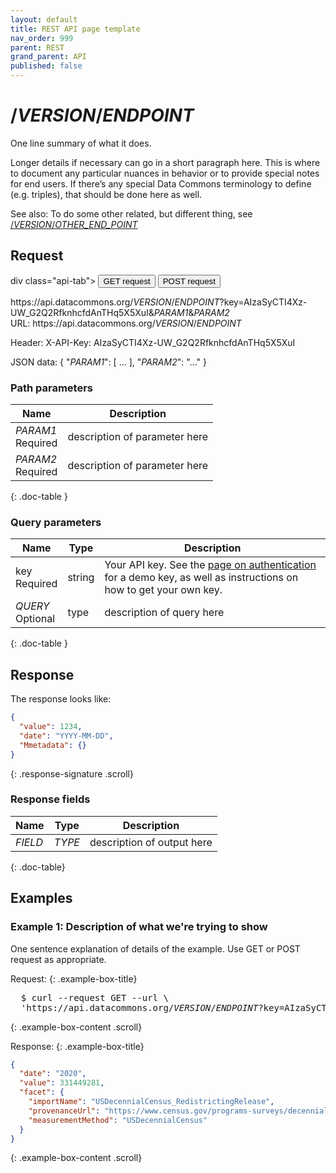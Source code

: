 ```yaml
---
layout: default
title: REST API page template
nav_order: 999
parent: REST
grand_parent: API
published: false
---
```


# /_VERSION_/_ENDPOINT_

One line summary of what it does.

Longer details if necessary can go in a short paragraph here. This is where to document any particular nuances in behavior or to provide special notes for end users. If there’s any special Data Commons terminology to define (e.g. triples), that should be done here as well.

See also:
    To do some other related, but different thing, see [/_VERSION_/_OTHER_END_POINT_](link)


## Request

div class="api-tab">
  <button id="get-button" class="api-tablink" onclick="openTab(event, 'GET-request')">
    GET request
  </button>
  <button id="post-button" class="api-tablink" onclick="openTab(event, 'POST-request')">
    POST request
  </button>
</div>

<div id="GET-request" class="api-tabcontent api-signature">
https://api.datacommons.org/<var>VERSION</var>/<var>ENDPOINT</var>?key=AIzaSyCTI4Xz-UW_G2Q2RfknhcfdAnTHq5X5XuI&<var>PARAM1</var>&<var>PARAM2</var>
</div>

<div id="POST-request" class="api-tabcontent api-signature">
URL:
https://api.datacommons.org/<var>VERSION</var>/<var>ENDPOINT</var>

Header:
X-API-Key: AIzaSyCTI4Xz-UW_G2Q2RfknhcfdAnTHq5X5XuI

JSON data:
{
  "<var>PARAM1</var>": [
    ...
    ],
  "<var>PARAM2</var>": "..."
}
</div>

<script src="/assets/js/syntax_highlighting.js"></script>
<script src="/assets/js/api-doc-tabs.js"></script>

### Path parameters

| Name                                                | Description                   |
| --------------------------------------------------- | ----------------------------- |
| <var>PARAM1</var> <br /> <required-tag>Required</required-tag> | description of parameter here |
| <var>PARAM2</var> <br /> <required-tag>Required</required-tag> | description of parameter here |
{: .doc-table }

### Query parameters

| Name                                               | Type | Description               |
| -------------------------------------------------- | ---- | ------------------------- |
| key <br /> <required-tag>Required</required-tag>   | string | Your API key. See the [page on authentication](link) for a demo key, as well as instructions on how to get your own key. |
| _QUERY_ <br /> <optional-tag>Optional</optional-tag> | type | description of query here |
{: .doc-table }

## Response

The response looks like:

```json
{
  "value": 1234,
  "date": "YYYY-MM-DD",
  "Mmetadata": {}
}
```
{: .response-signature .scroll}

### Response fields

| Name     | Type   | Description                |
| -------- | ------ | -------------------------- |
| _FIELD_    | _TYPE_   | description of output here |
{: .doc-table}

## Examples

### Example 1: Description of what we're trying to show

One sentence explanation of details of the example. Use GET or POST request as appropriate.

Request:
{: .example-box-title}
<pre>
  $ curl --request GET --url \
  'https://api.datacommons.org/<var>VERSION</var>/<var>ENDPOINT</var>?key=AIzaSyCTI4Xz-UW_G2Q2RfknhcfdAnTHq5X5XuI&<var>QUERY</var>=<var>VALUE</var>...'
</pre>
{: .example-box-content .scroll}

Response:
{: .example-box-title}
```json
{
  "date": "2020",
  "value": 331449281,
  "facet": {
    "importName": "USDecennialCensus_RedistrictingRelease",
    "provenanceUrl": "https://www.census.gov/programs-surveys/decennial-census/about/rdo/summary-files.html",
    "measurementMethod": "USDecennialCensus"
  }
}
```
{: .example-box-content .scroll}
